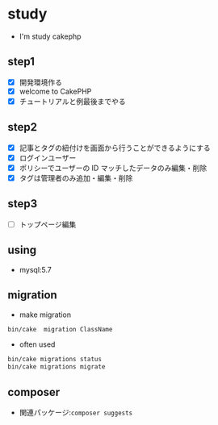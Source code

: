 # study

- I'm study cakephp

## step1

- [x] 開発環境作る
- [x] welcome to CakePHP
- [x] チュートリアルと例最後までやる

## step2

- [x] 記事とタグの紐付けを画面から行うことができるようにする
- [x] ログインユーザー
- [x] ポリシーでユーザーの ID マッチしたデータのみ編集・削除
- [x] タグは管理者のみ追加・編集・削除

## step3

- [ ] トップページ編集

## using

- mysql:5.7

## migration

- make migration

```sh
bin/cake  migration ClassName
```

- often used

```sh
bin/cake migrations status
bin/cake migrations migrate
```

## composer

- 関連パッケージ:`composer suggests`
